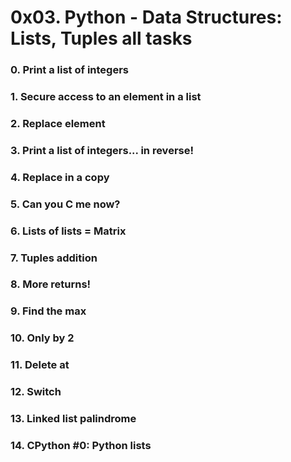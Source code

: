 # 0x03. Python - Data Structures: Lists, Tuples all tasks


### 0. Print a list of integers


### 1. Secure access to an element in a list


### 2. Replace element


### 3. Print a list of integers... in reverse!


### 4. Replace in a copy


### 5. Can you C me now?


### 6. Lists of lists = Matrix


### 7. Tuples addition


### 8. More returns!


### 9. Find the max


### 10. Only by 2


### 11. Delete at


### 12. Switch


### 13. Linked list palindrome


### 14. CPython #0: Python lists
